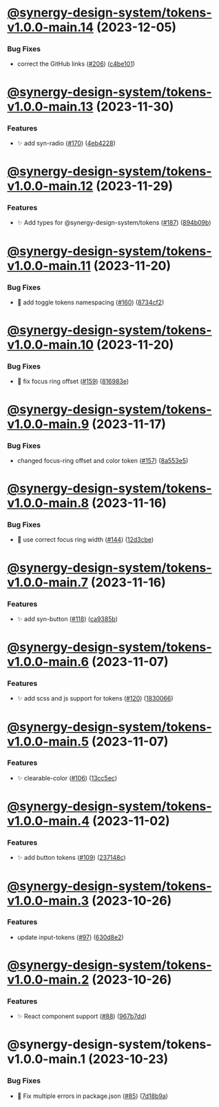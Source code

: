 # [@synergy-design-system/tokens-v1.0.0-main.14](https://github.com/synergy-design-system/synergy-design-system/compare/tokens/1.0.0-main.13...tokens/1.0.0-main.14) (2023-12-05)


### Bug Fixes

* correct the GitHub links ([#206](https://github.com/synergy-design-system/synergy-design-system/issues/206)) ([c4be101](https://github.com/synergy-design-system/synergy-design-system/commit/c4be101310dd8f27c8d3874554928c08bff1533f))

# [@synergy-design-system/tokens-v1.0.0-main.13](https://github.com/synergy-design-system/synergy-design-system/compare/tokens/1.0.0-main.12...tokens/1.0.0-main.13) (2023-11-30)


### Features

* ✨ add syn-radio ([#170](https://github.com/synergy-design-system/synergy-design-system/issues/170)) ([4eb4228](https://github.com/synergy-design-system/synergy-design-system/commit/4eb4228fc814da910662fd85745ccb1717efc2d6))

# [@synergy-design-system/tokens-v1.0.0-main.12](https://github.com/synergy-design-system/synergy-design-system/compare/tokens/1.0.0-main.11...tokens/1.0.0-main.12) (2023-11-29)


### Features

* ✨ Add types for @synergy-design-system/tokens ([#187](https://github.com/synergy-design-system/synergy-design-system/issues/187)) ([894b09b](https://github.com/synergy-design-system/synergy-design-system/commit/894b09b13ab68f95f7dbc8b9d91c1f0c7b45163c))

# [@synergy-design-system/tokens-v1.0.0-main.11](https://github.com/synergy-design-system/synergy-design-system/compare/tokens/1.0.0-main.10...tokens/1.0.0-main.11) (2023-11-20)


### Bug Fixes

* 🐛 add toggle tokens namespacing ([#160](https://github.com/synergy-design-system/synergy-design-system/issues/160)) ([8734cf2](https://github.com/synergy-design-system/synergy-design-system/commit/8734cf201e199defa23ff1419f20fa1efdf2fc56))

# [@synergy-design-system/tokens-v1.0.0-main.10](https://github.com/synergy-design-system/synergy-design-system/compare/tokens/1.0.0-main.9...tokens/1.0.0-main.10) (2023-11-20)


### Bug Fixes

* 🐛 fix focus ring offset ([#159](https://github.com/synergy-design-system/synergy-design-system/issues/159)) ([816983e](https://github.com/synergy-design-system/synergy-design-system/commit/816983ed01d22c5aa0bda18892e399d26462b1ef))

# [@synergy-design-system/tokens-v1.0.0-main.9](https://github.com/synergy-design-system/synergy-design-system/compare/tokens/1.0.0-main.8...tokens/1.0.0-main.9) (2023-11-17)


### Bug Fixes

* changed focus-ring offset and color token ([#157](https://github.com/synergy-design-system/synergy-design-system/issues/157)) ([8a553e5](https://github.com/synergy-design-system/synergy-design-system/commit/8a553e53ca31e3ac5fa44c176fbeec5797cf37a9))

# [@synergy-design-system/tokens-v1.0.0-main.8](https://github.com/synergy-design-system/synergy-design-system/compare/tokens/1.0.0-main.7...tokens/1.0.0-main.8) (2023-11-16)


### Bug Fixes

* 🐛 use correct focus ring width ([#144](https://github.com/synergy-design-system/synergy-design-system/issues/144)) ([12d3cbe](https://github.com/synergy-design-system/synergy-design-system/commit/12d3cbe9241a4edca0afabc20dad74cd9874d3b0))

# [@synergy-design-system/tokens-v1.0.0-main.7](https://github.com/synergy-design-system/synergy-design-system/compare/tokens/1.0.0-main.6...tokens/1.0.0-main.7) (2023-11-16)


### Features

* ✨ add syn-button ([#118](https://github.com/synergy-design-system/synergy-design-system/issues/118)) ([ca9385b](https://github.com/synergy-design-system/synergy-design-system/commit/ca9385beef3f868679d51088d3fa372423277223))

# [@synergy-design-system/tokens-v1.0.0-main.6](https://github.com/synergy-design-system/synergy-design-system/compare/tokens/1.0.0-main.5...tokens/1.0.0-main.6) (2023-11-07)


### Features

* ✨ add scss and js support for tokens ([#120](https://github.com/synergy-design-system/synergy-design-system/issues/120)) ([1830066](https://github.com/synergy-design-system/synergy-design-system/commit/1830066b12a061013a4fb67adaf0856de11f5e9a))

# [@synergy-design-system/tokens-v1.0.0-main.5](https://github.com/synergy-design-system/synergy-design-system/compare/tokens/1.0.0-main.4...tokens/1.0.0-main.5) (2023-11-07)


### Features

* ✨ clearable-color ([#106](https://github.com/synergy-design-system/synergy-design-system/issues/106)) ([13cc5ec](https://github.com/synergy-design-system/synergy-design-system/commit/13cc5ecd0a9f4776dae711c78a3d9e40a0d930e8))

# [@synergy-design-system/tokens-v1.0.0-main.4](https://github.com/synergy-design-system/synergy-design-system/compare/tokens/1.0.0-main.3...tokens/1.0.0-main.4) (2023-11-02)


### Features

* ✨ add button tokens ([#109](https://github.com/synergy-design-system/synergy-design-system/issues/109)) ([237148c](https://github.com/synergy-design-system/synergy-design-system/commit/237148ccf64be74fc3721dc5381010c5495890f8))

# [@synergy-design-system/tokens-v1.0.0-main.3](https://github.com/synergy-design-system/synergy-design-system/compare/tokens/1.0.0-main.2...tokens/1.0.0-main.3) (2023-10-26)


### Features

* update input-tokens ([#97](https://github.com/synergy-design-system/synergy-design-system/issues/97)) ([630d8e2](https://github.com/synergy-design-system/synergy-design-system/commit/630d8e25b053daae1c78944e5e56577aead1a6c2))

# [@synergy-design-system/tokens-v1.0.0-main.2](https://github.com/synergy-design-system/synergy-design-system/compare/tokens/1.0.0-main.1...tokens/1.0.0-main.2) (2023-10-26)


### Features

* ✨ React component support ([#88](https://github.com/synergy-design-system/synergy-design-system/issues/88)) ([967b7dd](https://github.com/synergy-design-system/synergy-design-system/commit/967b7ddce3f2e1f6a1c55898c1368f0560947101))

# @synergy-design-system/tokens-v1.0.0-main.1 (2023-10-23)


### Bug Fixes

* 🤔 Fix multiple errors in package.json ([#85](https://github.com/synergy-design-system/synergy-design-system/issues/85)) ([7d18b9a](https://github.com/synergy-design-system/synergy-design-system/commit/7d18b9a43c836a33f9f1beaefd18c4c2abf937c4))
